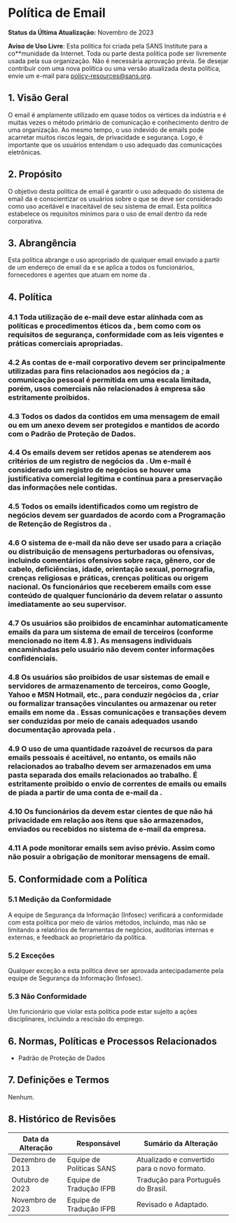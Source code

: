 # Política de Email

**Status da Última Atualização:** Novembro de 2023

**Aviso de Uso Livre**: Esta política foi criada pela SANS Institute para a co**munidade da Internet. Toda ou parte desta política pode ser livremente usada pela sua organização. Não é necessária aprovação prévia. Se desejar contribuir com uma nova política ou uma versão atualizada desta política, envie um e-mail para policy-resources@sans.org.

## 1. Visão Geral
O email é amplamente utilizado em quase todos os vértices da indústria e é muitas vezes o método primário de comunicação e conhecimento dentro de uma organização. Ao mesmo tempo, o uso indevido de emails pode acarretar muitos riscos legais, de privacidade e segurança. Logo, é importante que os usuários entendam o uso adequado das comunicações eletrônicas.

## 2. Propósito

O objetivo desta política de email é garantir o uso adequado do sistema de email da <Nome da Empresa> e conscientizar os usuários sobre o que se deve ser considerado como uso aceitável e inaceitável de seu sistema de email. Esta política estabelece os requisitos mínimos para o uso de email dentro da rede corporativa.

## 3. Abrangência

Esta política abrange o uso apropriado de qualquer email enviado a partir de um endereço de email da <Nome da Empresa> e se aplica a todos os funcionários, fornecedores e agentes que atuam em nome da <Nome da Empresa>.

## 4. Política

### 4.1 Toda utilização de e-mail deve estar alinhada com as políticas e procedimentos éticos da <Nome da Empresa>, bem como com os requisitos de segurança, conformidade com as leis vigentes e práticas comerciais apropriadas.

### 4.2 As contas de e-mail corporativo devem ser principalmente utilizadas para fins relacionados aos negócios da <Nome da Empresa>; a comunicação pessoal é permitida em uma escala limitada, porém, usos comerciais não relacionados à empresa são estritamente proibidos.

### 4.3 Todos os dados da <Nome da Empresa> contidos em uma mensagem de email ou em um anexo devem ser protegidos e mantidos de acordo com o Padrão de Proteção de Dados.

### 4.4 Os emails devem ser retidos apenas se atenderem aos critérios de um registro de negócios da <Nome da Empresa>. Um e-mail é considerado um registro de negócios se houver uma justificativa comercial legítima e contínua para a preservação das informações nele contidas.

### 4.5 Todos os emails identificados como um registro de negócios devem ser guardados de acordo com a Programação de Retenção de Registros da <Nome da Empresa>.

### 4.6  O sistema de e-mail da <Nome da Empresa> não deve ser usado para a criação ou distribuição de mensagens perturbadoras ou ofensivas, incluindo comentários ofensivos sobre raça, gênero, cor de cabelo, deficiências, idade, orientação sexual, pornografia, crenças religiosas e práticas, crenças políticas ou origem nacional. Os funcionários que receberem emails com esse conteúdo de qualquer funcionário da <Nome da Empresa> devem relatar o assunto imediatamente ao seu supervisor.

### 4.7 Os usuários são proibidos de encaminhar automaticamente emails da <Nome da Empresa> para um sistema de email de terceiros (conforme mencionado no item 4.8 ). As mensagens individuais encaminhadas pelo usuário não devem conter informações confidenciais.

### 4.8 Os usuários são proibidos de usar sistemas de email e servidores de armazenamento de terceiros, como Google, Yahoo e MSN Hotmail, etc., para conduzir negócios da <Nome da Empresa>, criar ou formalizar transações vinculantes ou armazenar ou reter emails em nome da <Nome da Empresa>. Essas comunicações e transações devem ser conduzidas por meio de canais adequados usando documentação aprovada pela <Nome da Empresa>.

### 4.9 O uso de uma quantidade razoável de recursos da <Nome da Empresa> para emails pessoais é aceitável, no entanto, os emails não relacionados ao trabalho devem ser armazenados em uma pasta separada dos emails relacionados ao trabalho. É estritamente proibido o envio de correntes de emails ou emails de piada a partir de uma conta de e-mail da <Nome da Empresa>.

### 4.10 Os funcionários da <Nome da Empresa> devem estar cientes de que não há privacidade em relação aos itens que são armazenados, enviados ou recebidos no sistema de e-mail da empresa.

### 4.11 A <Nome da Empresa> pode monitorar emails sem aviso prévio. Assim como não posuir a obrigação de monitorar mensagens de email.

## 5. Conformidade com a Política

### 5.1 Medição da Conformidade

A equipe de Segurança da Informação (Infosec) verificará a conformidade com esta política por meio de vários métodos, incluindo, mas não se limitando a relatórios de ferramentas de negócios, auditorias internas e externas, e feedback ao proprietário da política.

### 5.2 Exceções

Qualquer exceção a esta política deve ser aprovada antecipadamente pela equipe de Segurança da Informação (Infosec).

### 5.3 Não Conformidade

Um funcionário que violar esta política pode estar sujeito a ações disciplinares, incluindo a rescisão do emprego.

## 6. Normas, Políticas e Processos Relacionados
- Padrão de Proteção de Dados

## 7. Definições e Termos
Nenhum.

## 8. Histórico de Revisões
| Data da Alteração | Responsável | Sumário da Alteração |
| ------------------ | ----------- | --------------------- |
| Dezembro de 2013          | Equipe de Políticas SANS | Atualizado e convertido para o novo formato. |
| Outubro de 2023   | Equipe de Tradução IFPB | Tradução para Português do Brasil. |
| Novembro de 2023   | Equipe de Tradução IFPB | Revisado e Adaptado. |
